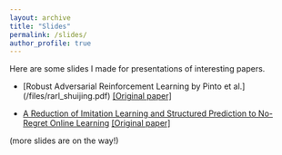 ```yaml
---
layout: archive
title: "Slides"
permalink: /slides/
author_profile: true
---
```

Here are some slides I made for presentations of interesting papers.
- [Robust Adversarial Reinforcement Learning by Pinto et al.] (/files/rarl_shuijing.pdf)
[[Original paper]](https://arxiv.org/abs/1703.02702)

- [A Reduction of Imitation Learning and Structured Prediction to No-Regret Online Learning](/files/20190926_DAgger.pdf) 
[[Original paper]](https://www.cs.cmu.edu/~sross1/publications/Ross-AIStats11-NoRegret.pdf)

(more slides are on the way!)